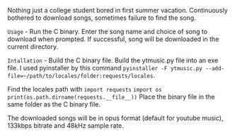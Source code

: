 Nothing just a college student bored in first summer vacation. Continuously bothered to download songs, sometimes failure to find the song. 

`Usage` - Run the C binary. Enter the song name and choice of song to download when prompted. If successful, song will be downloaded in the current directory. 

`Intallation` - 
    Build the C binary file. 
    Build the ytmusic.py file into an exe file. I used pyinstaller by this command 
    `pyinstaller -F ytmusic.py --add-file=~/path/to/locales/folder:requests/locales`. 

Find the locales path with 
      `import requests`
      `import os`
      `print(os.path.dirname(requests.__file__))`
Place the binary file in the same folder as the C binary file. 

The downloaded songs will be in opus format (default for youtube music), 133kbps bitrate and 48kHz sample rate. 
